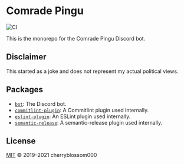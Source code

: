 # Comrade Pingu

![CI](https://github.com/cherryblossom000/comrade-pingu/workflows/CI/badge.svg)

This is the monorepo for the Comrade Pingu Discord bot.

## Disclaimer

This started as a joke and does not represent my actual political views.

## Packages

- [`bot`](./packages/bot): The Discord bot.
- [`commitlint-plugin`](./packages/commitlint-plugin): A Commitlint plugin used
internally.
- [`eslint-plugin`](./packages/eslint-plugin): An ESLint plugin used
internally.
- [`semantic-release`](./packages/semantic-release): A semantic-release plugin
used internally.

## License

[MIT](LICENSE) © 2019–2021 cherryblossom000
